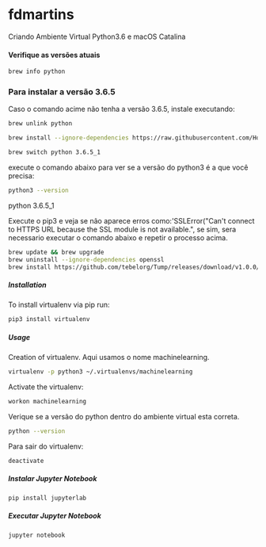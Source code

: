 # fdmartins
Criando Ambiente Virtual Python3.6 e macOS Catalina



#### Verifique as versões atuais
```bash
brew info python
```
### Para instalar a versão 3.6.5
Caso o comando acime não tenha a versão 3.6.5, instale executando:
```bash
brew unlink python

brew install --ignore-dependencies https://raw.githubusercontent.com/Homebrew/homebrew-core/f2a764ef944b1080be64bd88dca9a1d80130c558/Formula/python.rb

brew switch python 3.6.5_1

```

execute o comando abaixo para ver se a versão do python3 é a que você precisa:
```bash
python3 --version
```
python 3.6.5_1


Execute o pip3 e veja se não aparece erros como:'SSLError("Can't connect to HTTPS URL because the SSL module is not available.", se sim, sera necessario executar o comando abaixo e repetir o processo acima.

```bash
brew update && brew upgrade
brew uninstall --ignore-dependencies openssl
brew install https://github.com/tebelorg/Tump/releases/download/v1.0.0/openssl.rb
```


##### Installation
To install virtualenv via pip run:
```bash
pip3 install virtualenv
```

##### Usage
Creation of virtualenv.
Aqui usamos o nome machinelearning.
```bash
virtualenv -p python3 ~/.virtualenvs/machinelearning
```

Activate the virtualenv:
```bash
workon machinelearning
```

Verique se a versão do python dentro do ambiente virtual esta correta.
```bash
python --version
```

Para sair do virtualenv:
```bash
deactivate
```
##### Instalar Jupyter Notebook

```bash
pip install jupyterlab
```

##### Executar Jupyter Notebook
```bash
jupyter notebook
```
